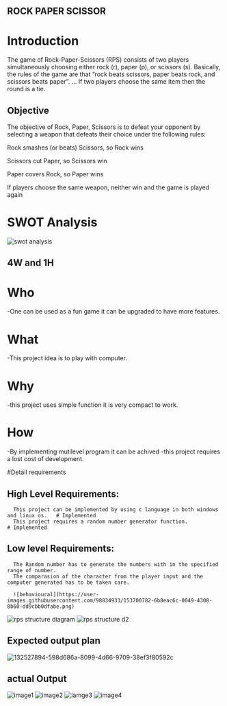 ## ROCK PAPER SCISSOR

# Introduction

The game of Rock-Paper-Scissors (RPS) consists of two players simultaneously choosing either rock (r), paper (p), or scissors (s). Basically, the rules of the game are that “rock beats scissors, paper beats rock, and scissors beats paper”. ... If two players choose the same item then the round is a tie.

## Objective 
The objective of Rock, Paper, Scissors is to defeat your opponent by selecting a weapon that defeats
their choice under the following rules:

Rock smashes (or beats) Scissors, so Rock wins

Scissors cut Paper, so Scissors win

Paper covers Rock, so Paper wins

If players choose the same weapon, neither win and the game is played again

# SWOT Analysis

![ swot analysis ](https://user-images.githubusercontent.com/98834933/153700681-de360992-bae1-4b5a-80ea-ae84eb1d7fc5.jpg)


## 4W and 1H

# Who
-One can be used as a fun game it can be upgraded to have more features.

# What
-This project idea is to play with computer.
 
 # Why
 -this project uses simple function it is very compact to work.
 
 # How
 -By implementing mutilevel program it can be achived
 -this project requires a lost cost of development.
 
 #Detail requirements
   
   ## High Level Requirements:
      This project can be implemented by using c language in both windows and linux os.   # Implemented
      This project requires a random number generator function.                           # Implemented
   ## Low level Requirements:
      The Random number has to generate the numbers with in the specified range of number.
      The comparasion of the character from the player input and the computer generated has to be taken care.

      ![behavioural](https://user-images.githubusercontent.com/98834933/153700782-6b8eac6c-0049-4308-8b60-dd9cbb0dfabe.png)
![rps structure diagram](https://user-images.githubusercontent.com/98834933/153700826-cebf520b-9927-4ba7-be9b-664460931faf.png)
![rps structure d2](https://user-images.githubusercontent.com/98834933/153700832-9c611a92-87b3-4ad8-9156-01890cb2359e.png)


## Expected output plan

![132527894-598d686a-8099-4d66-9709-38ef3f80592c](https://user-images.githubusercontent.com/98834933/153700606-c30f680b-4a7f-4066-a865-debd9a7453d9.png)


## actual Output 

![image1](https://user-images.githubusercontent.com/98834933/153700525-91b3dc5e-6c7b-48e6-aaa5-b9856fa12a04.JPG)
![image2](https://user-images.githubusercontent.com/98834933/153700552-abc96676-1ff7-492f-982e-c995541b4ad4.JPG)
![iamge3](https://user-images.githubusercontent.com/98834933/153700555-4420d424-559b-48bf-975f-69b89d3a3b23.JPG)
![image4](https://user-images.githubusercontent.com/98834933/153700556-7cd235a6-e447-4ef7-a07e-dd7d3a0db801.JPG)